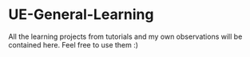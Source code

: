 # UE-General-Learning
All the learning projects from tutorials and my own observations will be contained here. Feel free to use them :)
